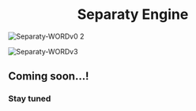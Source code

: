 <h1 align="center"> Separaty Engine </h1> 

![Separaty-WORDv0 2](https://user-images.githubusercontent.com/73245381/211683941-2189409e-4304-4bf7-984a-0f7b9a11c3d3.png)

![Separaty-WORDv3](https://user-images.githubusercontent.com/73245381/211686478-979f3eb1-fdb1-4aff-9461-dd1d5ae266b5.png)

## Coming soon...!
### Stay tuned
